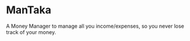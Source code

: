 # ManTaka
A Money Manager to manage all you income/expenses, so you never lose track of your money. 
